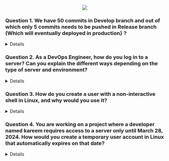<p align="center">
  <img src="https://capsule-render.vercel.app/api?type=waving&color=0:000000,100:00FF00&height=140&section=header&text=%F0%9F%92%BB%20GIT%20SCENARIO%20BASED%20QUESTIONS&fontSize=28&fontColor=ffffff" />
</p>


### Question 1. We have 50 commits in Develop branch and out of which only 5 commits needs to be pushed in Release branch (Which will eventually deployed in production} ?
<details>

To push only 5 specific commits from the Develop branch to the Release branch in Git, you can use the **`git cherry-pick`** command.  

1. **Cherry-Pick the Commits**: Use `git cherry-pick` to apply the selected commits from the Develop branch to the Release branch.
   ```bash
   git cherry-pick <commit-sha1> <commit-sha2> <commit-sha3> <commit-sha4> <commit-sha5>
   ```





</details>

### Question 2. As a DevOps Engineer, how do you log in to a server? Can you explain the different ways depending on the type of server and environment?

<details>

### 1. Linux Servers (SSH)
- Use **SSH (Secure Shell)** to connect.
- Command:
  ```bash
  ssh username@server-ip

- With a private key:
- Command:
  ```bash
  ssh -i /path/to/private-key.pem username@server-i


</details>


### Question 3. How do you create a user with a non-interactive shell in Linux, and why would you use it?

<details>

We can create a user with **no interactive login access** by assigning a **non-interactive shell** such as `/sbin/nologin` or `/bin/false`

### 🔹 Command:
```bash
sudo useradd -m -s /sbin/nologin myuser
```

</details>

### Question 4. You are working on a project where a developer named **kareem** requires access to a server only until **March 28, 2024**.  How would you create a **temporary user account** in Linux that automatically expires on that date?  

<details>
In Linux, you can use the `useradd` command with the `-e` option to set an expiry date for a user account.

```bash
sudo useradd -e 2024-03-28 kareem
```
You can verify expiry details using:
```bash
sudo chage -l kareem
```
</details>
